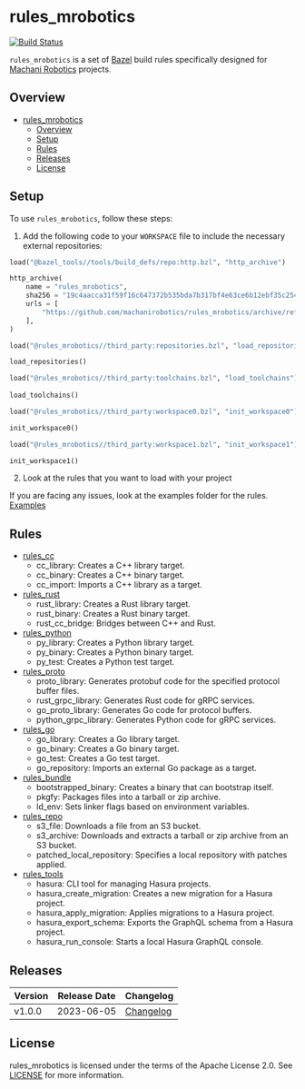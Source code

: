 # rules_mrobotics

[![Build Status](https://travis-ci.org/mRoboticsIO/rules_mrobotics.svg?branch=master)](https://travis-ci.org/mRoboticsIO/rules_mrobotics)

`rules_mrobotics` is a set of [Bazel](https://bazel.build) build rules specifically designed for [Machani Robotics](https://github.com/machanirobotics) projects.
## Overview

- [rules\_mrobotics](#rules_mrobotics)
  - [Overview](#overview)
  - [Setup](#setup)
  - [Rules](#rules)
  - [Releases](#releases)
  - [License](#license)
  
## Setup

To use `rules_mrobotics`, follow these steps:

1. Add the following code to your `WORKSPACE` file to include the necessary external repositories:

```python
load("@bazel_tools//tools/build_defs/repo:http.bzl", "http_archive")

http_archive(
    name = "rules_mrobotics",
    sha256 = "19c4aacca31f59f16c647372b535bda7b317bf4e63ce6b12ebf35c254fba6a37",
    urls = [
        "https://github.com/machanirobotics/rules_mrobotics/archive/refs/tags/v1.0.0.zip",
    ],
)

load("@rules_mrobotics//third_party:repositories.bzl", "load_repositories")

load_repositories()

load("@rules_mrobotics//third_party:toolchains.bzl", "load_toolchains")
 
load_toolchains() 

load("@rules_mrobotics//third_party:workspace0.bzl", "init_workspace0")

init_workspace0()

load("@rules_mrobotics//third_party:workspace1.bzl", "init_workspace1")

init_workspace1()

```
2. Look at the rules that you want to load with your project

If you are facing any issues, look at the examples folder for the rules. [Examples](https://github.com/machanirobotics/rules_mrobotics/tree/master/examples)

## Rules 

* [rules_cc](cc)
  - cc_library: Creates a C++ library target.
  - cc_binary: Creates a C++ binary target.
  - cc_import: Imports a C++ library as a target.
* [rules_rust](rust)
  - rust_library: Creates a Rust library target.
  - rust_binary: Creates a Rust binary target.
  - rust_cc_bridge: Bridges between C++ and Rust.
* [rules_python](python)
  - py_library: Creates a Python library target.
  - py_binary: Creates a Python binary target.
  - py_test: Creates a Python test target.
* [rules_proto](proto)
  - proto_library: Generates protobuf code for the specified protocol buffer files.
  - rust_grpc_library: Generates Rust code for gRPC services.
  - go_proto_library: Generates Go code for protocol buffers.
  - python_grpc_library: Generates Python code for gRPC services.
* [rules_go](go)
  - go_library: Creates a Go library target.
  - go_binary: Creates a Go binary target.
  - go_test: Creates a Go test target.
  - go_repository: Imports an external Go package as a target.
* [rules_bundle](bundle)
  - bootstrapped_binary: Creates a binary that can bootstrap itself.
  - pkgfy: Packages files into a tarball or zip archive.
  - ld_env: Sets linker flags based on environment variables.
* [rules_repo](repo)
  - s3_file: Downloads a file from an S3 bucket.
  - s3_archive: Downloads and extracts a tarball or zip archive from an S3 bucket.
  - patched_local_repository: Specifies a local repository with patches applied.
* [rules_tools](tools)
  - hasura: CLI tool for managing Hasura projects.
  - hasura_create_migration: Creates a new migration for a Hasura project.
  - hasura_apply_migration: Applies migrations to a Hasura project.
  - hasura_export_schema: Exports the GraphQL schema from a Hasura project.
  - hasura_run_console: Starts a local Hasura GraphQL console.
  

## Releases

| Version | Release Date | Changelog                                                                           |
| ------- | ------------ | ----------------------------------------------------------------------------------- |
| v1.0.0  | 2023-06-05   | [Changelog](https://github.com/machanirobotics/rules_mrobotics/releases/tag/v1.0.0) |

## License

rules_mrobotics is licensed under the terms of the Apache License 2.0. See [LICENSE](LICENSE) for more information.
